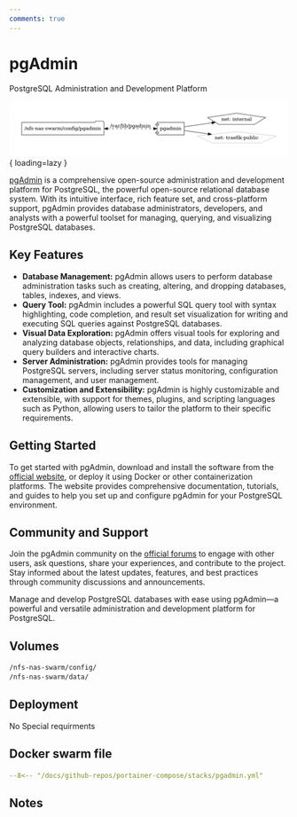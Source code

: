 ```yaml
---
comments: true
---
```


# pgAdmin

PostgreSQL Administration and Development Platform

![pgadmin diagram](../assets/diagrams/pgadmin.png){ loading=lazy }

[pgAdmin](https://www.pgadmin.org/) is a comprehensive open-source administration and development platform for PostgreSQL, the powerful open-source relational database system. With its intuitive interface, rich feature set, and cross-platform support, pgAdmin provides database administrators, developers, and analysts with a powerful toolset for managing, querying, and visualizing PostgreSQL databases.

## Key Features

- **Database Management:** pgAdmin allows users to perform database administration tasks such as creating, altering, and dropping databases, tables, indexes, and views.
- **Query Tool:** pgAdmin includes a powerful SQL query tool with syntax highlighting, code completion, and result set visualization for writing and executing SQL queries against PostgreSQL databases.
- **Visual Data Exploration:** pgAdmin offers visual tools for exploring and analyzing database objects, relationships, and data, including graphical query builders and interactive charts.
- **Server Administration:** pgAdmin provides tools for managing PostgreSQL servers, including server status monitoring, configuration management, and user management.
- **Customization and Extensibility:** pgAdmin is highly customizable and extensible, with support for themes, plugins, and scripting languages such as Python, allowing users to tailor the platform to their specific requirements.

## Getting Started

To get started with pgAdmin, download and install the software from the [official website](https://www.pgadmin.org/), or deploy it using Docker or other containerization platforms. The website provides comprehensive documentation, tutorials, and guides to help you set up and configure pgAdmin for your PostgreSQL environment.

## Community and Support

Join the pgAdmin community on the [official forums](https://www.pgadmin.org/community/) to engage with other users, ask questions, share your experiences, and contribute to the project. Stay informed about the latest updates, features, and best practices through community discussions and announcements.

Manage and develop PostgreSQL databases with ease using pgAdmin—a powerful and versatile administration and development platform for PostgreSQL.


## Volumes

```bash
/nfs-nas-swarm/config/
/nfs-nas-swarm/data/
```

## Deployment
No Special requirments

## Docker swarm file
``` yaml linenums="1" 
--8<-- "/docs/github-repos/portainer-compose/stacks/pgadmin.yml"
```

## Notes

